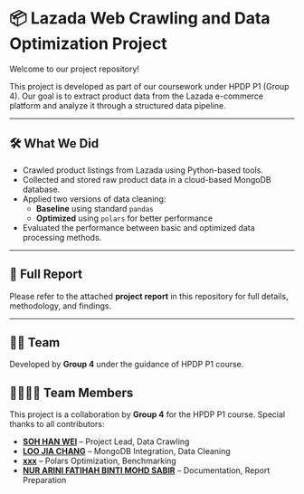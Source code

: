 # 📦 Lazada Web Crawling and Data Optimization Project

Welcome to our project repository!

This project is developed as part of our coursework under HPDP P1 (Group 4). Our goal is to extract product data from the Lazada e-commerce platform and analyze it through a structured data pipeline.

---

## 🛠️ What We Did

- Crawled product listings from Lazada using Python-based tools.
- Collected and stored raw product data in a cloud-based MongoDB database.
- Applied two versions of data cleaning:
  - **Baseline** using standard `pandas`
  - **Optimized** using `polars` for better performance
- Evaluated the performance between basic and optimized data processing methods.

---

## 📑 Full Report

Please refer to the attached **project report** in this repository for full details, methodology, and findings.

---

## 👨‍💻 Team

Developed by **Group 4** under the guidance of HPDP P1 course.

## 👨‍👩‍👧‍👦 Team Members

This project is a collaboration by **Group 4** for the HPDP P1 course. Special thanks to all contributors:

- **[SOH HAN WEI](https://github.com/wei2030)** – Project Lead, Data Crawling
- **[LOO JIA CHANG](https://github.com/jcl03)** – MongoDB Integration, Data Cleaning
- **[xxx](https://)** – Polars Optimization, Benchmarking
- **[NUR ARINI FATIHAH BINTI MOHD SABIR](https://github.com/arinifthh)** – Documentation, Report Preparation
